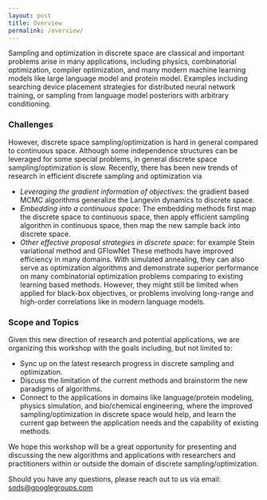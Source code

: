```yaml
---
layout: post
title: Overview
permalink: /overview/
---
```


<!-- **Date and time:** May 7, time 8:45am-5:00pm PDT (see [schedule](https://simdl.github.io/schedule/)) <br>
The workshop will be held **virtually** at [https://iclr.cc/virtual/2021/workshop/2141](https://iclr.cc/virtual/2021/workshop/2141). The full recorded workshop will be open to general public some time later after the ICLR conference. If you would like to participate, you need to [register the ICLR ticket](https://iclr.cc/Conferences/2021) first. -->

Sampling and optimization in discrete space are classical and important problems arise in many applications, including physics, combinatorial optimization, compiler optimization, and many modern machine learning models like large language model and protein model. Examples including searching device placement strategies for distributed neural network training, or sampling from language model posteriors with arbitrary conditioning.

### Challenges
However, discrete space sampling/optimization is hard in general compared to continuous space. Although some independence structures can be leveraged for some special problems, in general discrete space sampling/optimization is slow. 
Recently, there has been new trends of research in efficient discrete sampling and optimization via
- *Leveraging the gradient information of objectives*: the gradient based MCMC algorithms generalize the Langevin dynamics to discrete space.
- *Embedding into a continuous space*: The embedding methods first map the discrete space to continuous space, then apply efficient sampling algorithm in continuous space, then map the new sample back into discrete space.
- *Other effective proposal strategies in discrete space*: for example Stein variational method and GFlowNet 
These methods have improved efficiency in many domains. With simulated annealing, they can also serve as optimization algorithms and demonstrate superior performance on many combinatorial optimization problems comparing to existing learning based methods. However, they might still be limited when applied for black-box objectives, or problems involving long-range and high-order correlations like in modern language models. 

### Scope and Topics
Given this new direction of research and potential applications, we are organizing this workshop with the goals including, but not limited to:
- Sync up on the latest research progress in discrete sampling and optimization.
- Discuss the limitation of the current methods and brainstorm the new paradigms of algorithms.
- Connect to the applications in domains like language/protein modeling, physics simulation, and bio/chemical engineering, where the improved sampling/optimization in discrete space would help, and learn the current gap between the application needs and the capability of existing methods.

We hope this workshop will be a great opportunity for presenting and discussing the new algorithms and applications with researchers and practitioners within or outside the domain of discrete sampling/optimization. 


Should you have any questions, please reach out to us via email:<br>
[sods@googlegroups.com
](mailto:sods@googlegroups.com)



<!-- ### Sponsorship
*NeurIPS 2022 GLFrontiers Workshop is generously sponsored by Google.*
<img src="https://github.com/glfrontiers/glfrontiers.github.io/blob/master/images/google.png?raw=true" alt="Google sponsorship" width="250" height="85"> -->
